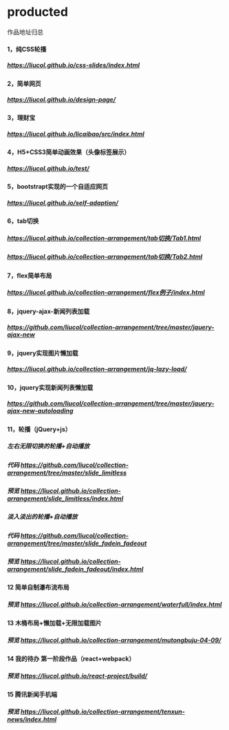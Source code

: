 # producted
作品地址归总
#### 1，纯CSS轮播
##### https://liucol.github.io/css-slides/index.html
#### 2，简单网页
##### https://liucol.github.io/design-page/
#### 3，理财宝
##### https://liucol.github.io/licaibao/src/index.html
#### 4，H5+CSS3简单动画效果（头像标签展示）
##### https://liucol.github.io/test/
#### 5，bootstrapt实现的一个自适应网页
##### https://liucol.github.io/self-adaption/
#### 6，tab切换
##### https://liucol.github.io/collection-arrangement/tab切换/Tab1.html
##### https://liucol.github.io/collection-arrangement/tab切换/Tab2.html
#### 7，flex简单布局
##### https://liucol.github.io/collection-arrangement/flex例子/index.html  
#### 8，jquery-ajax-新闻列表加载
##### https://github.com/liucol/collection-arrangement/tree/master/jquery-ajax-new
#### 9，jquery实现图片懒加载
##### https://liucol.github.io/collection-arrangement/jq-lazy-load/
#### 10，jquery实现新闻列表懒加载
##### https://github.com/liucol/collection-arrangement/tree/master/jquery-ajax-new-autoloading
#### 11，轮播（jQuery+js）
##### 左右无限切换的轮播+自动播放
##### 代码 https://github.com/liucol/collection-arrangement/tree/master/slide_limitless
##### 预览 https://liucol.github.io/collection-arrangement/slide_limitless/index.html
##### 淡入淡出的轮播+自动播放
##### 代码 https://github.com/liucol/collection-arrangement/tree/master/slide_fadein_fadeout
##### 预览 https://liucol.github.io/collection-arrangement/slide_fadein_fadeout/index.html
#### 12 简单自制瀑布流布局
##### 预览 https://liucol.github.io/collection-arrangement/waterfull/index.html
#### 13 木桶布局+懒加载+无限加载图片
##### 预览 https://liucol.github.io/collection-arrangement/mutongbuju-04-09/
#### 14 我的待办 第一阶段作品（react+webpack）
##### 预览 https://liucol.github.io/react-project/build/
#### 15 腾讯新闻手机端
##### 预览 https://liucol.github.io/collection-arrangement/tenxun-news/index.html
